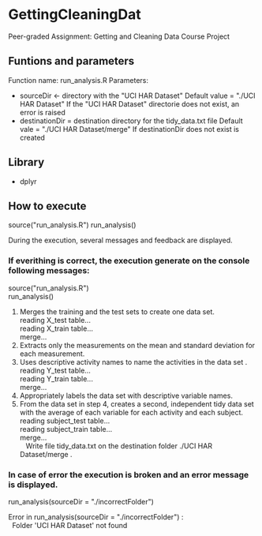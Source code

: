 # GettingCleaningDat
Peer-graded Assignment: Getting and Cleaning Data Course Project


## Funtions and parameters

Function name: run_analysis.R
Parameters:
* sourceDir <- directory with the "UCI HAR Dataset"
  Default value = "./UCI HAR Dataset"
  If the "UCI HAR Dataset" directorie does not exist, an error is raised
* destinationDir = destination directory for the tidy_data.txt file
  Default vale = "./UCI HAR Dataset/merge"
  If destinationDir does not exist is created
  
## Library
* dplyr

## How to execute
source("run_analysis.R")
run_analysis()

During the execution, several messages and feedback are displayed.  

### If everithing is correct, the execution generate on the console following messages:
source("run_analysis.R")  
run_analysis()  

1. Merges the training and the test sets to create one data set.  
    reading X_test table...  
    reading X_train table...  
    merge...  
2. Extracts only the measurements on the mean and standard deviation for each measurement.  
3. Uses descriptive activity names to name the activities in the data set . 
   reading Y_test table...  
   reading Y_train table...  
   merge...  
4. Appropriately labels the data set with descriptive variable names.  
5. From the data set in step 4, creates a second, independent tidy data set with the average of each variable for each activity and each subject.  
    reading subject_test table...  
    reading subject_train table...  
    merge...  
    Write file tidy_data.txt on the destination folder ./UCI HAR Dataset/merge . 

### In case of error the execution is broken and an error message is displayed.
run_analysis(sourceDir = "./incorrectFolder")

Error in run_analysis(sourceDir = "./incorrectFolder") :   
    Folder 'UCI HAR Dataset' not found  
